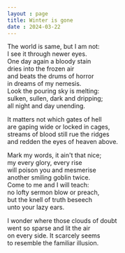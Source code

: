 ```yaml
---
layout : page
title: Winter is gone
date : 2024-03-22
---
```


The world is same, but I am not:  
I see it through newer eyes.  
One day again a bloody stain  
dries into the frozen air  
and beats the drums of horror  
in dreams of my nemesis.  
Look the pouring sky is melting:  
sulken, sullen, dark and dripping;  
all night and day unending.  

It matters not which gates of hell  
are gaping wide or locked in cages,  
streams of blood still rue the ridges  
and redden the eyes of heaven above.  

Mark my words, it ain't that nice;  
my every glory, every rise  
will poison you and mesmerise  
another smiling goblin twice.  
Come to me and I will teach:  
no lofty sermon blow or preach,  
but the knell of truth beseech  
unto your lazy ears.

I wonder where those clouds of doubt  
went so sparse and lit the air  
on every side. It scarcely seems  
to resemble the familiar illusion.

